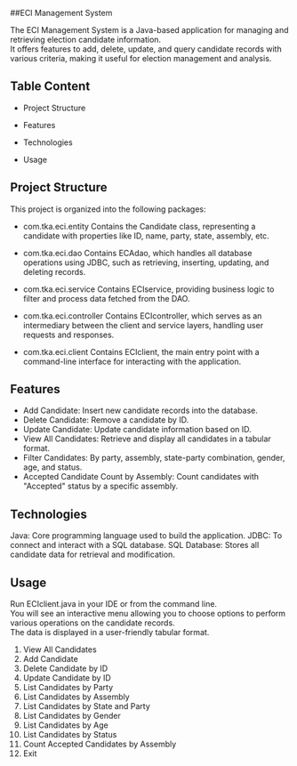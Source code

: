
##ECI Management System

The ECI Management System is a Java-based application for managing and retrieving election candidate information.<br> It offers features to add, delete, update, and query candidate records with various criteria, making it useful for election management and analysis.


## Table Content

- Project Structure

- Features

- Technologies

- Usage









## Project Structure

This project is organized into the following packages:

- com.tka.eci.entity
  Contains the Candidate class, representing a candidate with properties like ID, name, party, state, assembly, etc.

- com.tka.eci.dao
  Contains ECAdao, which handles all database operations using JDBC, such as retrieving, inserting, updating, and deleting records.

- com.tka.eci.service
  Contains ECIservice, providing business logic to filter and process data fetched from the DAO.

- com.tka.eci.controller
  Contains ECIcontroller, which serves as an intermediary between the client and service layers, handling user requests and responses.

- com.tka.eci.client
  Contains ECIclient, the main entry point with a command-line interface for interacting with the application.

  
## Features

- Add Candidate: Insert new candidate records into the database.
- Delete Candidate: Remove a candidate by ID.
- Update Candidate: Update candidate information based on ID.
- View All Candidates: Retrieve and display all candidates in a tabular format.
- Filter Candidates:
By party, assembly, state-party combination, gender, age, and status.
- Accepted Candidate Count by Assembly: Count candidates with "Accepted" status by a specific assembly.

## Technologies
Java: Core programming language used to build the application.
JDBC: To connect and interact with a SQL database.
SQL Database: Stores all candidate data for retrieval and modification.

## Usage

Run ECIclient.java in your IDE or from the command line. <br>You will see an interactive menu allowing you to choose options to perform various operations on the candidate records.<br> The data is displayed in a user-friendly tabular format.

  
1. View All Candidates
2. Add Candidate
3. Delete Candidate by ID
4. Update Candidate by ID
5. List Candidates by Party
6. List Candidates by Assembly
7. List Candidates by State and Party
8. List Candidates by Gender
9. List Candidates by Age
10. List Candidates by Status
11. Count Accepted Candidates by Assembly
12. Exit



